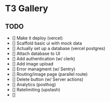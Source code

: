 # T3 Gallery

## TODO

- [] Make it deploy (vercel)
- [] Scaffold basic ui with mock data
- [] Actually set up a database (vercel postgres)
- [] Attach database to UI
- [] Add authentication (w/ clerk)
- [] Add image upload
- [] Error managment (w/ Sentry)
- [] Routing/image page (parallel route)
- [] Delete button (w/ Server actions)
- [] Analytics (posthog)
- [] Ratelimiting (upstash)
- []